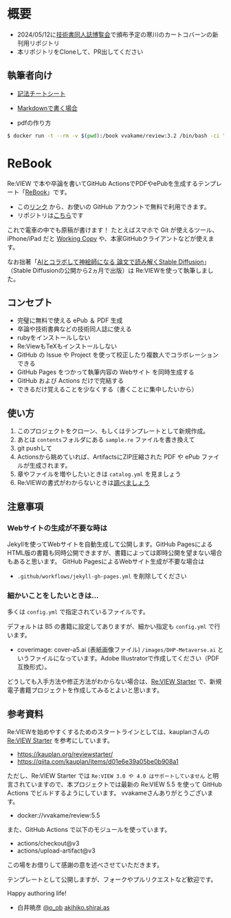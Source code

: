 # 概要
- 2024/05/12に[技術書同人誌博覧会](https://gishohaku.dev/)で頒布予定の寒川のカートコバーンの新刊用リポジトリ
- 本リポジトリをCloneして、PR出してください

## 執筆者向け
- [記法チートシート](https://gist.github.com/erukiti/c4e3189dda179a0f0b73299fb5787838)
- [Markdownで書く場合](https://raw.githubusercontent.com/erukiti/easybooks/master/example/about-easybooks.md)

- pdfの作り方

```bash
$ docker run -t --rm -v $(pwd):/book vvakame/review:3.2 /bin/bash -ci "cd /book && yarn && yarn build"
```

# ReBook
Re:VIEW で本や卒論を書いてGitHub ActionsでPDFやePubを生成するテンプレート「[ReBook](https://github.com/kaitas/ReBook/)」です。

- この[リンク](https://github.com/kaitas/ReBook/generate) から、お使いの GitHub アカウントで無料で利用できます。
- リポジトリは[こちら](https://github.com/kaitas/ReBook/)です

これで電車の中でも原稿が書けます！
たとえばスマホで Git が使えるツール、iPhone/iPad だと [Working Copy](https://apps.apple.com/jp/app/working-copy-git-client/id896694807) や、本家GitHubクライアントなどが使えます。

なお拙著「[AIとコラボして神絵師になる 論文で読み解くStable Diffusion](https://ivtv.page.link/ap)」（Stable Diffusionの公開から2ヵ月で出版）は Re:VIEWを使って執筆しました。

## コンセプト

- 完璧に無料で使える ePub ＆ PDF 生成
- 卒論や技術書典などの技術同人誌に使える
- rubyをインストールしない
- Re:ViewもTeXもインストールしない
- GitHub の Issue や Project を使って校正したり複数人でコラボレーションできる
- GitHub Pages をつかって執筆内容の Webサイト を同時生成する
- GitHub および Actions だけで完結する
- できるだけ覚えることを少なくする（書くことに集中したいから）

## 使い方

1. このプロジェクトをクローン、もしくはテンプレートとして新規作成。
2. あとは `contents`フォルダにある `sample.re` ファイルを書き換えて
3. git pushして
4. Actionsから眺めていれば、ArtifactsにZIP圧縮された PDF や ePub ファイルが生成されます。
5. 章やファイルを増やしたいときは `catalog.yml` を見ましょう
6. Re:VIEWの書式がわからないときは[調べましょう](https://github.com/kmuto/review/blob/master/doc/format.ja.md)

## 注意事項

### Webサイトの生成が不要な時は

Jekyllを使ってWebサイトを自動生成して公開します。GitHub PagesによるHTML版の書籍も同時公開できますが、書籍によっては即時公開を望まない場合もあると思います。
GitHub PagesによるWebサイト生成が不要な場合は

- `.github/workflows/jekyll-gh-pages.yml` を削除してください

### 細かいことをしたいときは…

多くは `config.yml` で指定されているファイルです。

デフォルトは B5 の書籍に設定してありますが、細かい指定も `config.yml` で行います。

- coverimage: cover-a5.ai (表紙画像ファイル) `/images/DHP-Metaverse.ai` というファイルになっています。Adobe Illustratorで作成してください（PDF互換形式）。

どうしても入手方法や修正方法がわからない場合は、[Re:VIEW Starter](https://kauplan.org/reviewstarter/) で、新規電子書籍プロジェクトを作成してみるとよいと思います。



## 参考資料

Re:VIEWを始めやすくするためのスタートラインとしては、kauplanさんの [Re:VIEW Starter](https://kauplan.org/reviewstarter/) を参考にしています。

- https://kauplan.org/reviewstarter/
- https://qiita.com/kauplan/items/d01e6e39a05be0b908a1

ただし、Re:VIEW Starter では `Re:VIEW 3.0 や 4.0 はサポートしていません` と明言されていますので、本プロジェクトでは最新の Re:VIEW 5.5 を使って GitHub Actions でビルドするようにしています。
vvakameさんありがとうございます。

- docker://vvakame/review:5.5

また、GitHub Actions で以下のモジュールを使っています。

- actions/checkout@v3
- actions/upload-artifact@v3

この場をお借りして感謝の意を述べさせていただきます。

テンプレートとして公開しますが、フォークやプルリクエストなど歓迎です。

Happy authoring life!

 - 白井暁彦 [@o_ob](https://twitter.com/o_ob) [akihiko.shirai.as](https://akihiko.shirai.as/)



